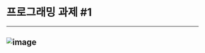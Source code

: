 # 프로그래밍 과제 #1
---
![image](https://user-images.githubusercontent.com/103316149/162662307-45d355bc-4bf4-4e46-b9cb-3641bd9aae37.png)
---
